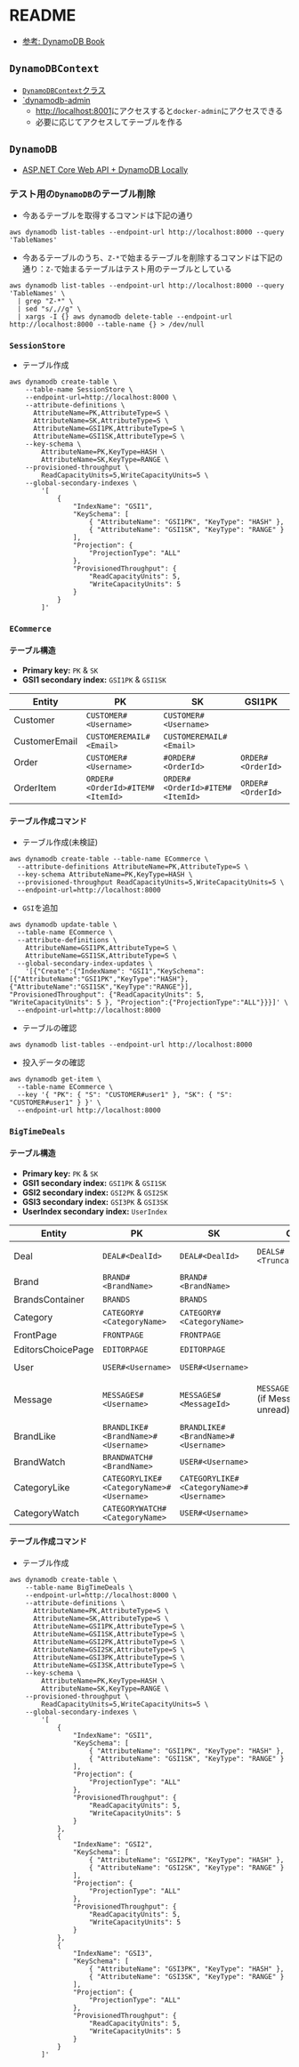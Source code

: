 # README

- [参考: DynamoDB Book](https://www.dynamodbbook.com/)

## `DynamoDBContext`

- [`DynamoDBContext`クラス](https://docs.aws.amazon.com/ja_jp/amazondynamodb/latest/developerguide/DotNetDynamoDBContext.html)
- [`dynamodb-admin](https://laid-back-scientist.com/dynamodb-local#toc4)
  - <http://localhost:8001>にアクセスすると`docker-admin`にアクセスできる
  - 必要に応じてアクセスしてテーブルを作る

## `DynamoDB`

- [ASP.NET Core Web API + DynamoDB Locally](https://www.codeproject.com/Articles/5273030/ASP-NET-Core-Web-API-plus-DynamoDB-Locally)

### テスト用の`DynamoDB`のテーブル削除

- 今あるテーブルを取得するコマンドは下記の通り

```shell
aws dynamodb list-tables --endpoint-url http://localhost:8000 --query 'TableNames'
```

- 今あるテーブルのうち、`Z-*`で始まるテーブルを削除するコマンドは下記の通り：`Z-`で始まるテーブルはテスト用のテーブルとしている

```shell
aws dynamodb list-tables --endpoint-url http://localhost:8000 --query 'TableNames' \
  | grep "Z-*" \
  | sed "s/,//g" \
  | xargs -I {} aws dynamodb delete-table --endpoint-url http://localhost:8000 --table-name {} > /dev/null
```

### `SessionStore`

- テーブル作成

```shell
aws dynamodb create-table \
    --table-name SessionStore \
    --endpoint-url=http://localhost:8000 \
    --attribute-definitions \
      AttributeName=PK,AttributeType=S \
      AttributeName=SK,AttributeType=S \
      AttributeName=GSI1PK,AttributeType=S \
      AttributeName=GSI1SK,AttributeType=S \
    --key-schema \
        AttributeName=PK,KeyType=HASH \
        AttributeName=SK,KeyType=RANGE \
    --provisioned-throughput \
        ReadCapacityUnits=5,WriteCapacityUnits=5 \
    --global-secondary-indexes \
        '[
            {
                "IndexName": "GSI1",
                "KeySchema": [
                    { "AttributeName": "GSI1PK", "KeyType": "HASH" },
                    { "AttributeName": "GSI1SK", "KeyType": "RANGE" }
                ],
                "Projection": {
                    "ProjectionType": "ALL"
                },
                "ProvisionedThroughput": {
                    "ReadCapacityUnits": 5,
                    "WriteCapacityUnits": 5
                }
            }
        ]'
```

### `ECommerce`

#### テーブル構造

- **Primary key:** `PK` & `SK`
- **GSI1 secondary index:** `GSI1PK` & `GSI1SK`

| **Entity**    | **PK**                          | **SK**                          | **GSI1PK**        | **GSI1SK**        |
|---------------|---------------------------------|---------------------------------|-------------------|-------------------|
| Customer      | `CUSTOMER#<Username>`           | `CUSTOMER#<Username>`           |                   |                   |
| CustomerEmail | `CUSTOMEREMAIL#<Email>`         | `CUSTOMEREMAIL#<Email>`         |                   |                   |
| Order         | `CUSTOMER#<Username>`           | `#ORDER#<OrderId>`              | `ORDER#<OrderId>` | `ORDER#<OrderId>` |
| OrderItem     | `ORDER#<OrderId>#ITEM#<ItemId>` | `ORDER#<OrderId>#ITEM#<ItemId>` | `ORDER#<OrderId>` | `Item#<ItemId>`   |

#### テーブル作成コマンド

- テーブル作成(未検証)

```shell
aws dynamodb create-table --table-name ECommerce \
  --attribute-definitions AttributeName=PK,AttributeType=S \
  --key-schema AttributeName=PK,KeyType=HASH \
  --provisioned-throughput ReadCapacityUnits=5,WriteCapacityUnits=5 \
  --endpoint-url=http://localhost:8000
```

- `GSI`を追加

```shell
aws dynamodb update-table \
  --table-name ECommerce \
  --attribute-definitions \
    AttributeName=GSI1PK,AttributeType=S \
    AttributeName=GSI1SK,AttributeType=S \
  --global-secondary-index-updates \
    '[{"Create":{"IndexName": "GSI1","KeySchema":[{"AttributeName":"GSI1PK","KeyType":"HASH"},{"AttributeName":"GSI1SK","KeyType":"RANGE"}], "ProvisionedThroughput": {"ReadCapacityUnits": 5, "WriteCapacityUnits": 5 }, "Projection":{"ProjectionType":"ALL"}}}]' \
  --endpoint-url=http://localhost:8000
```

- テーブルの確認

```shell
aws dynamodb list-tables --endpoint-url http://localhost:8000
 ```

- 投入データの確認

```shell
aws dynamodb get-item \
  --table-name ECommerce \
  --key '{ "PK": { "S": "CUSTOMER#user1" }, "SK": { "S": "CUSTOMER#user1" } }' \
  --endpoint-url http://localhost:8000
```

### `BigTimeDeals`

#### テーブル構造

- **Primary key:** `PK` & `SK`
- **GSI1 secondary index:** `GSI1PK` & `GSI1SK`
- **GSI2 secondary index:** `GSI2PK` & `GSI2SK`
- **GSI3 secondary index:** `GSI3PK` & `GSI3SK`
- **UserIndex secondary index:** `UserIndex`

| **Entity**        | **PK**                                   | **SK**                                   | **GSI1PK**                                   | **GSI1SK**                                    | **GSI2PK**                               | **GSI2SK**      | **GSI3PK**                                     | **GSI3SK**      | **UserIndex**     |
|-------------------|------------------------------------------|------------------------------------------|----------------------------------------------|-----------------------------------------------|------------------------------------------|-----------------|------------------------------------------------|-----------------|-------------------|
| Deal              | `DEAL#<DealId>`                          | `DEAL#<DealId>`                          | `DEALS#<TruncatedTimestamp>`                 | `DEAL#<DealId>`                               | `BRAND#<BrandName>#<TruncatedTimestamp>` | `DEAL#<DealId>` | `CATEGORY#<CategoryName>#<TruncatedTimestamp>` | `DEAL#<DealId>` |                   |
| Brand             | `BRAND#<BrandName>`                      | `BRAND#<BrandName>`                      |                                              |                                               |                                          |                 |                                                |                 |                   |
| BrandsContainer   | `BRANDS`                                 | `BRANDS`                                 |                                              |                                               |                                          |                 |                                                |                 |                   |
| Category          | `CATEGORY#<CategoryName>`                | `CATEGORY#<CategoryName>`                |                                              |                                               |                                          |                 |                                                |                 |                   |
| FrontPage         | `FRONTPAGE`                              | `FRONTPAGE`                              |                                              |                                               |                                          |                 |                                                |                 |                   |
| EditorsChoicePage | `EDITORPAGE`                             | `EDITORPAGE`                             |                                              |                                               |                                          |                 |                                                |                 |                   |
| User              | `USER#<Username>`                        | `USER#<Username>`                        |                                              |                                               |                                          |                 |                                                |                 | `USER#<Username>` |
| Message           | `MESSAGES#<Username>`                    | `MESSAGES#<MessageId>`                   | `MESSAGES#<Username>` (if Message is unread) | `MESSAGES#<MessageId>` (if Message is Unread) |                                          |                 |                                                |                 |                   |
| BrandLike         | `BRANDLIKE#<BrandName>#<Username>`       | `BRANDLIKE#<BrandName>#<Username>`       |                                              |                                               |                                          |                 |                                                |                 |                   |
| BrandWatch        | `BRANDWATCH#<BrandName>`                 | `USER#<Username>`                        |                                              |                                               |                                          |                 |                                                |                 |                   |
| CategoryLike      | `CATEGORYLIKE#<CategoryName>#<Username>` | `CATEGORYLIKE#<CategoryName>#<Username>` |                                              |                                               |                                          |                 |                                                |                 |                   |
| CategoryWatch     | `CATEGORYWATCH#<CategoryName>`           | `USER#<Username>`                        |                                              |                                               |                                          |                 |                                                |                 |                   |

#### テーブル作成コマンド

- テーブル作成

```shell
aws dynamodb create-table \
    --table-name BigTimeDeals \
    --endpoint-url=http://localhost:8000 \
    --attribute-definitions \
      AttributeName=PK,AttributeType=S \
      AttributeName=SK,AttributeType=S \
      AttributeName=GSI1PK,AttributeType=S \
      AttributeName=GSI1SK,AttributeType=S \
      AttributeName=GSI2PK,AttributeType=S \
      AttributeName=GSI2SK,AttributeType=S \
      AttributeName=GSI3PK,AttributeType=S \
      AttributeName=GSI3SK,AttributeType=S \
    --key-schema \
        AttributeName=PK,KeyType=HASH \
        AttributeName=SK,KeyType=RANGE \
    --provisioned-throughput \
        ReadCapacityUnits=5,WriteCapacityUnits=5 \
    --global-secondary-indexes \
        '[
            {
                "IndexName": "GSI1",
                "KeySchema": [
                    { "AttributeName": "GSI1PK", "KeyType": "HASH" },
                    { "AttributeName": "GSI1SK", "KeyType": "RANGE" }
                ],
                "Projection": {
                    "ProjectionType": "ALL"
                },
                "ProvisionedThroughput": {
                    "ReadCapacityUnits": 5,
                    "WriteCapacityUnits": 5
                }
            },
            {
                "IndexName": "GSI2",
                "KeySchema": [
                    { "AttributeName": "GSI2PK", "KeyType": "HASH" },
                    { "AttributeName": "GSI2SK", "KeyType": "RANGE" }
                ],
                "Projection": {
                    "ProjectionType": "ALL"
                },
                "ProvisionedThroughput": {
                    "ReadCapacityUnits": 5,
                    "WriteCapacityUnits": 5
                }
            },
            {
                "IndexName": "GSI3",
                "KeySchema": [
                    { "AttributeName": "GSI3PK", "KeyType": "HASH" },
                    { "AttributeName": "GSI3SK", "KeyType": "RANGE" }
                ],
                "Projection": {
                    "ProjectionType": "ALL"
                },
                "ProvisionedThroughput": {
                    "ReadCapacityUnits": 5,
                    "WriteCapacityUnits": 5
                }
            }
        ]'
```
